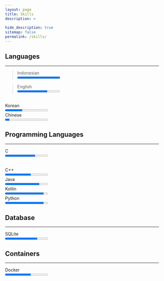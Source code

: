 ```yaml
---
layout: page
title: Skills
description: >
  
hide_description: true
sitemap: false
permalink: /skills/
---
```


## Languages
----
> Indonesian
> <br>
> <progress value="100" max="100"></progress>

> English
> <br>
> <progress value="70" max="100"></progress>

<br>
Korean
<br>
<progress value="40" max="100"></progress>

<br>
Chinese
<br>
<progress value="10" max="100"></progress>


## Programming Languages
----
C
<br>
<progress value="70" max="100"></progress>

<br>
C++
<br>
<progress value="60" max="100"></progress>

<br>
Java
<br>
<progress value="80" max="100"></progress>

<br>
Kotlin
<br>
<progress value="90" max="100"></progress>

<br>
Python
<br>
<progress value="90" max="100"></progress>


## Database
----
SQLite
<br>
<progress value="75" max="100"></progress>


## Containers
---
Docker
<br>
<progress value="60" max="100"></progress>